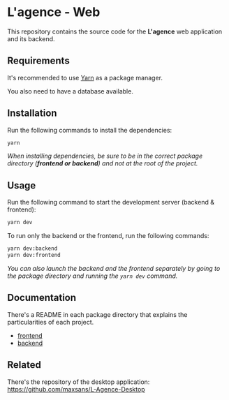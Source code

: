 # L'agence - Web

This repository contains the source code for the **L'agence** web application and its backend.

## Requirements

It's recommended to use [Yarn](https://yarnpkg.com/) as a package manager.

You also need to have a database available.

## Installation

Run the following commands to install the dependencies:

```bash
yarn
```

_When installing dependencies, be sure to be in the correct package directory (**frontend or backend**) and not at the root of the project._

## Usage

Run the following command to start the development server (backend & frontend):

```bash
yarn dev
```

To run only the backend or the frontend, run the following commands:

```bash
yarn dev:backend
yarn dev:frontend
```

_You can also launch the backend and the frontend separately by going to the package directory and running the `yarn dev` command._

## Documentation

There's a README in each package directory that explains the particularities of each project.

- [frontend](packages/frontend/README.md)
- [backend](packages/backend/README.md)

## Related

There's the repository of the desktop application: https://github.com/maxsans/L-Agence-Desktop
